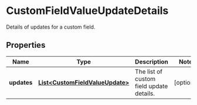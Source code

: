 

# CustomFieldValueUpdateDetails

Details of updates for a custom field.

## Properties

| Name | Type | Description | Notes |
|------------ | ------------- | ------------- | -------------|
|**updates** | [**List&lt;CustomFieldValueUpdate&gt;**](CustomFieldValueUpdate.md) | The list of custom field update details. |  [optional] |



